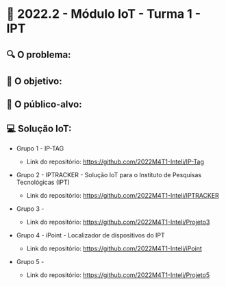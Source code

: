 # 🙋‍ 2022.2 - Módulo IoT - Turma 1 - IPT
## 🔍 O problema:


## 🎯 O objetivo:


## 🧩 O público-alvo:


## 💻 Solução IoT:

- Grupo 1 - IP-TAG
  - Link do repositório: https://github.com/2022M4T1-Inteli/IP-Tag

- Grupo 2 - IPTRACKER - Solução IoT para o Instituto de Pesquisas Tecnológicas (IPT)
  - Link do repositório: https://github.com/2022M4T1-Inteli/IPTRACKER
  
- Grupo 3 - 
  - Link do repositório: https://github.com/2022M4T1-Inteli/Projeto3
  
- Grupo 4 - iPoint - Localizador de dispositivos do IPT
  - Link do repositório: https://github.com/2022M4T1-Inteli/iPoint
  
- Grupo 5 - 
  - Link do repositório: https://github.com/2022M4T1-Inteli/Projeto5
